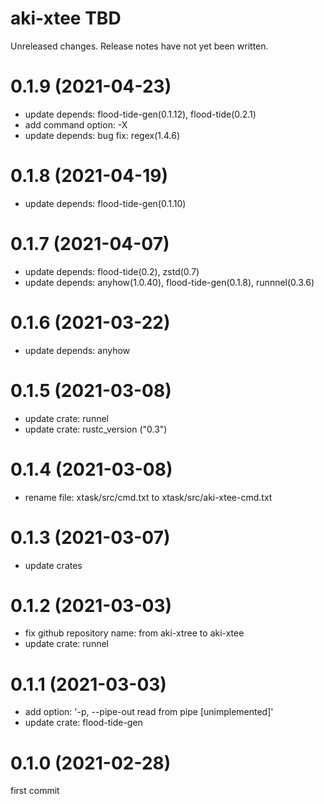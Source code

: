 aki-xtee TBD
===
Unreleased changes. Release notes have not yet been written.

0.1.9 (2021-04-23)
=====

* update depends: flood-tide-gen(0.1.12), flood-tide(0.2.1)
* add command option: -X
* update depends: bug fix: regex(1.4.6)

0.1.8 (2021-04-19)
=====

* update depends: flood-tide-gen(0.1.10)

0.1.7 (2021-04-07)
=====

* update depends: flood-tide(0.2), zstd(0.7)
* update depends: anyhow(1.0.40), flood-tide-gen(0.1.8), runnnel(0.3.6)

0.1.6 (2021-03-22)
=====

* update depends: anyhow

0.1.5 (2021-03-08)
=====

* update crate: runnel
* update crate: rustc_version ("0.3")

0.1.4 (2021-03-08)
=====

* rename file: xtask/src/cmd.txt to xtask/src/aki-xtee-cmd.txt

0.1.3 (2021-03-07)
=====

* update crates

0.1.2 (2021-03-03)
=====

* fix github repository name: from aki-xtree to aki-xtee
* update crate: runnel

0.1.1 (2021-03-03)
=====

* add option: '-p, --pipe-out <num>   read from pipe <num> [unimplemented]'
* update crate: flood-tide-gen

0.1.0 (2021-02-28)
=====
first commit
